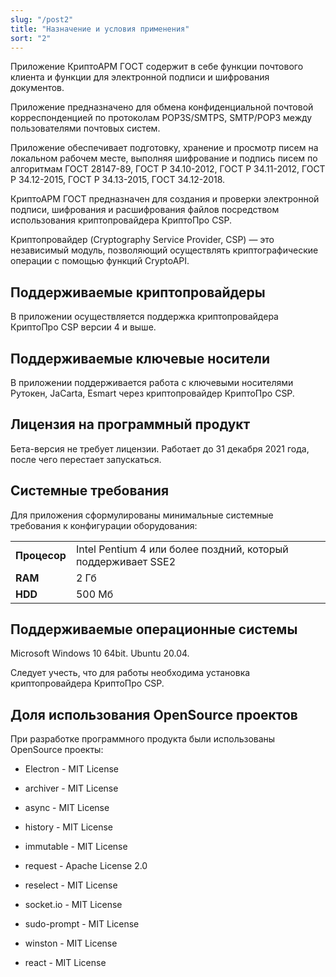```yaml
---
slug: "/post2"
title: "Назначение и условия применения"
sort: "2"
---
```


Приложение КриптоАРМ ГОСТ содержит в себе функции почтового клиента и функции для электронной подписи и шифрования документов.  

Приложение предназначено для обмена конфиденциальной почтовой корреспонденцией по протоколам POP3S/SMTPS, SMTP/POP3 между пользователями почтовых систем.  

Приложение обеспечивает подготовку, хранение и просмотр писем на локальном рабочем месте, выполняя шифрование и подпись писем по алгоритмам ГОСТ 28147-89, ГОСТ Р 34.10-2012, ГОСТ Р 34.11-2012, ГОСТ Р 34.12-2015, ГОСТ Р 34.13-2015, ГОСТ 34.12-2018. 

КриптоАРМ ГОСТ предназначен для создания и проверки электронной подписи, шифрования и расшифрования файлов посредством использования криптопровайдера КриптоПро CSP.  

Криптопровайдер (Cryptography Service Provider, CSP) — это независимый модуль, позволяющий осуществлять криптографические операции с помощью функций CryptoAPI.

## Поддерживаемые криптопровайдеры

В приложении осуществляется поддержка криптопровайдера КриптоПро CSP версии 4 и выше.

## Поддерживаемые ключевые носители

В приложении поддерживается работа с ключевыми носителями Рутокен, JaCarta, Esmart через криптопровайдер КриптоПро CSP.

## Лицензия на программный продукт

Бета-версия не требует лицензии. Работает до 31 декабря 2021 года, после чего перестает запускаться.

## Системные требования

Для приложения сформулированы минимальные системные требования к конфигурации оборудования:


|||
|---|---|
| **Процесор** |  Intel Pentium 4 или более поздний, который поддерживает SSE2|
| **RAM** | 2 Гб| 
| **HDD**  | 500 Мб  |



## Поддерживаемые операционные системы

Microsoft Windows 10 64bit.
Ubuntu 20.04.

Следует учесть, что для работы необходима установка криптопровайдера КриптоПро CSP.

## Доля использования OpenSource проектов

При разработке программного продукта были использованы OpenSource проекты:

-   Electron - MIT License

-   archiver - MIT License

-   async - MIT License

-   history - MIT License

-   immutable - MIT License

-   request - Apache License 2.0

-   reselect - MIT License

-   socket.io - MIT License

-   sudo-prompt - MIT License

-   winston - MIT License

-   react - MIT License
